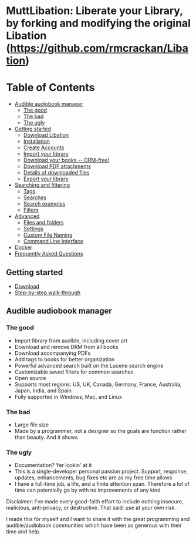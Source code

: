 # MuttLibation: Liberate your Library, by forking and modifying the original Libation (https://github.com/rmcrackan/Libation)

# Table of Contents

- [Audible audiobook manager](#audible-audiobook-manager)
    - [The good](#the-good)
    - [The bad](#the-bad)
    - [The ugly](#the-ugly)
- [Getting started](Documentation/GettingStarted.md)
    - [Download Libation](Documentation/GettingStarted.md#download-libation-1)
    - [Installation](Documentation/GettingStarted.md#installation)
    - [Create Accounts](Documentation/GettingStarted.md#create-accounts)
    - [Import your library](Documentation/GettingStarted.md#import-your-library)
    - [Download your books -- DRM-free!](Documentation/GettingStarted.md#download-your-books----drm-free)
    - [Download PDF attachments](Documentation/GettingStarted.md#download-pdf-attachments)
    - [Details of downloaded files](Documentation/GettingStarted.md#details-of-downloaded-files)
    - [Export your library](Documentation/GettingStarted.md#export-your-library)
- [Searching and filtering](Documentation/SearchingAndFiltering.md)
    - [Tags](Documentation/SearchingAndFiltering.md#tags)
    - [Searches](Documentation/SearchingAndFiltering.md#searches)
    - [Search examples](Documentation/SearchingAndFiltering.md#search-examples)
    - [Filters](Documentation/SearchingAndFiltering.md#filters)
- [Advanced](Documentation/Advanced.md)
    - [Files and folders](Documentation/Advanced.md#files-and-folders)
    - [Settings](Documentation/Advanced.md#settings)
    - [Custom File Naming](Documentation/NamingTemplates.md)
    - [Command Line Interface](Documentation/Advanced.md#command-line-interface)
- [Docker](Documentation/Docker.md)
- [Frequently Asked Questions](Documentation/FrequentlyAskedQuestions.md)

## Getting started

* [Download](https://github.com/rmcrackan/Libation/releases/latest)
* [Step-by-step walk-through](Documentation/GettingStarted.md)

## Audible audiobook manager

### The good

* Import library from audible, including cover art
* Download and remove DRM from all books
* Download accompanying PDFs
* Add tags to books for better organization
* Powerful advanced search built on the Lucene search engine
* Customizable saved filters for common searches
* Open source
* Supports most regions: US, UK, Canada, Germany, France, Australia, Japan, India, and Spain
* Fully supported in Windows, Mac, and Linux

<a name="theBad"/>

### The bad

* Large file size
* Made by a programmer, not a designer so the goals are function rather than beauty. And it shows

### The ugly

* Documentation? Yer lookin' at it
* This is a single-developer personal passion project. Support, response, updates, enhancements, bug fixes etc are as my free time allows
* I have a full-time job, a life, and a finite attention span. Therefore a lot of time can potentially go by with no improvements of any kind

Disclaimer: I've made every good-faith effort to include nothing insecure, malicious, anti-privacy, or destructive. That said: use at your own risk.

I made this for myself and I want to share it with the great programming and audible/audiobook communities which have been so generous with their time and help.
